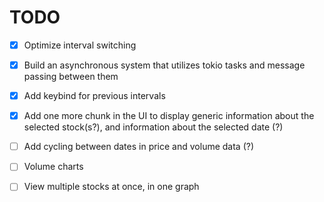 # TODO

- [x] Optimize interval switching
- [x] Build an asynchronous system that utilizes tokio tasks and message passing between them
- [x] Add keybind for previous intervals
- [x] Add one more chunk in the UI to display generic information about the selected stock(s?), and information about the selected date (?)

- [ ] Add cycling between dates in price and volume data (?)
- [ ] Volume charts
- [ ] View multiple stocks at once, in one graph

